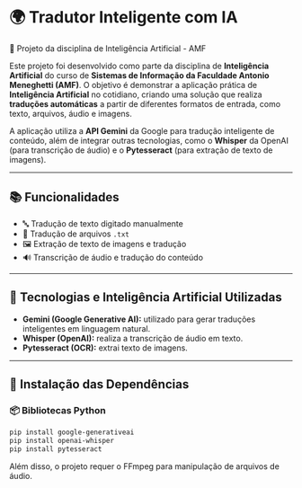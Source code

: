 # 🌍 Tradutor Inteligente com IA

📘 Projeto da disciplina de Inteligência Artificial - AMF

Este projeto foi desenvolvido como parte da disciplina de **Inteligência Artificial** do curso de **Sistemas de Informação da Faculdade Antonio Meneghetti (AMF)**. O objetivo é demonstrar a aplicação prática de **Inteligência Artificial** no cotidiano, criando uma solução que realiza **traduções automáticas** a partir de diferentes formatos de entrada, como texto, arquivos, áudio e imagens.

A aplicação utiliza a **API Gemini** da Google para tradução inteligente de conteúdo, além de integrar outras tecnologias, como o **Whisper** da OpenAI (para transcrição de áudio) e o **Pytesseract** (para extração de texto de imagens).

---

## 📚 Funcionalidades

- 🔤 Tradução de texto digitado manualmente  
- 📄 Tradução de arquivos `.txt`  
- 🖼️ Extração de texto de imagens e tradução  
- 🔊 Transcrição de áudio e tradução do conteúdo  

---

## 🧠 Tecnologias e Inteligência Artificial Utilizadas

- **Gemini (Google Generative AI):** utilizado para gerar traduções inteligentes em linguagem natural.
- **Whisper (OpenAI):** realiza a transcrição de áudio em texto.
- **Pytesseract (OCR):** extrai texto de imagens.

---

## 🔧 Instalação das Dependências

### 📦 Bibliotecas Python

```bash
pip install google-generativeai
pip install openai-whisper
pip install pytesseract
````
Além disso, o projeto requer o FFmpeg para manipulação de arquivos de áudio.
